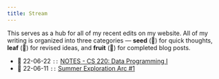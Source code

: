 ```yaml
---
title: Stream
---
```

This serves as a hub for all of my recent edits on my website. All of my writing is organized into three categories — **seed** (🌰) for quick thoughts, **leaf** (🌿) for revised ideas, and **fruit** (🥭) for completed blog posts.

- 🌿 22-06-22 `::` [NOTES - CS 220: Data Programming I](/notes/cs220.md)
- 🥭 22-06-11 `::` [Summer Exploration Arc #1](/2022-sea1.md)